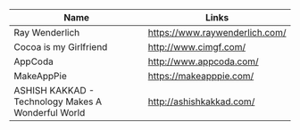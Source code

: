 Name | Links 
------------ | ------------- 
Ray Wenderlich | https://www.raywenderlich.com/
Cocoa is my Girlfriend | http://www.cimgf.com/
AppCoda | http://www.appcoda.com/
MakeAppPie | https://makeapppie.com/
ASHISH KAKKAD - Technology Makes A Wonderful World | http://ashishkakkad.com/
